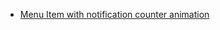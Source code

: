 - [Menu Item with notification counter animation](https://gist.github.com/diegohkd/9f1fdd1614b2d75c308504c0d977f539)